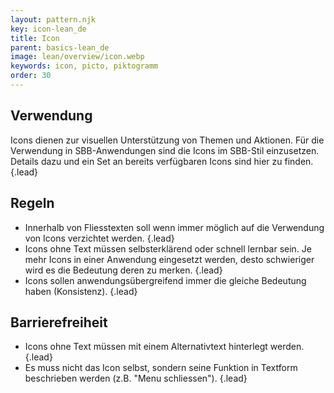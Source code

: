 ```yaml
---
layout: pattern.njk
key: icon-lean_de
title: Icon
parent: basics-lean_de
image: lean/overview/icon.webp
keywords: icon, picto, piktogramm
order: 30
---
```


## Verwendung
Icons dienen zur visuellen Unterstützung von Themen und Aktionen. Für die Verwendung in SBB-Anwendungen sind die Icons im SBB-Stil einzusetzen. Details dazu und ein Set an bereits verfügbaren Icons sind <sbb-link variant="inline" type="button" href="/{{page.lang}}/foundation/assets/icons/">hier</sbb-link> zu finden. {.lead}

## Regeln
*   Innerhalb von Fliesstexten soll wenn immer möglich auf die Verwendung von Icons verzichtet werden. {.lead}
*   Icons ohne Text müssen selbsterklärend oder schnell lernbar sein. Je mehr Icons in einer Anwendung eingesetzt werden, desto schwieriger wird es die Bedeutung deren zu merken. {.lead}
*   Icons sollen anwendungsübergreifend immer die gleiche Bedeutung haben (Konsistenz). {.lead}

## Barrierefreiheit
* Icons ohne Text müssen mit einem Alternativtext hinterlegt werden. {.lead}
* Es muss nicht das Icon selbst, sondern seine Funktion in Textform beschrieben werden (z.B. "Menu schliessen"). {.lead}
